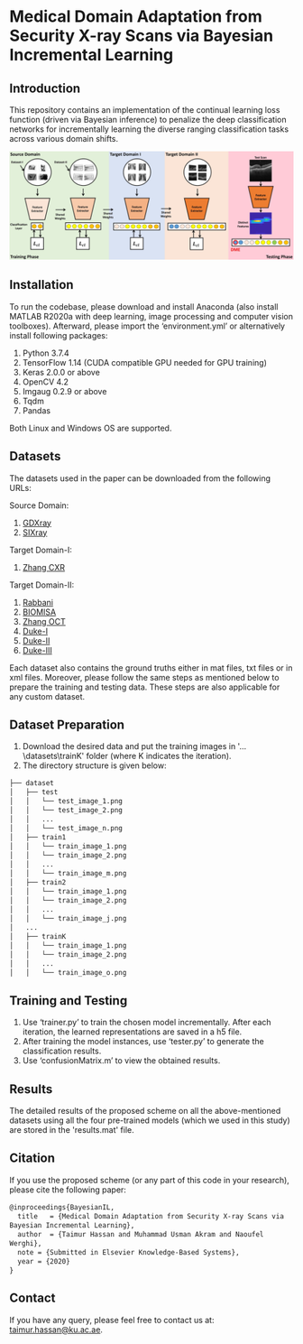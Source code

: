 # Medical Domain Adaptation from Security X-ray Scans via Bayesian Incremental Learning

## Introduction
This repository contains an implementation of the continual learning loss function (driven via Bayesian inference) to penalize the deep classification networks for incrementally learning the diverse ranging classification tasks across various domain shifts.

![CL](/images/BD.jpg)

## Installation
To run the codebase, please download and install Anaconda (also install MATLAB R2020a with deep learning, image processing and computer vision toolboxes). Afterward, please import the ‘environment.yml’ or alternatively install following packages: 
1. Python 3.7.4 
2. TensorFlow 1.14 (CUDA compatible GPU needed for GPU training) 
3. Keras 2.0.0 or above 
4. OpenCV 4.2 
5. Imgaug 0.2.9 or above 
6. Tqdm 
7. Pandas

Both Linux and Windows OS are supported.

## Datasets
The datasets used in the paper can be downloaded from the following URLs: 

Source Domain:
1. [GDXray](https://domingomery.ing.puc.cl/material/gdxray/) 
2. [SIXray](https://github.com/MeioJane/SIXray) 

Target Domain-I:
1. [Zhang CXR](https://data.mendeley.com/datasets/rscbjbr9sj/3)

Target Domain-II:
1. [Rabbani](https://sites.google.com/site/hosseinrabbanikhorasgani/datasets-1)
2. [BIOMISA](http://biomisa.org/index.php/downloads/)
3. [Zhang OCT](https://data.mendeley.com/datasets/rscbjbr9sj/3)
4. [Duke-I](http://people.duke.edu/~sf59/RPEDC_Ophth_2013_dataset.htm)
5. [Duke-II](http://people.duke.edu/~sf59/Chiu_BOE_2014_dataset.htm)
6. [Duke-III](http://people.duke.edu/~sf59/Srinivasan_BOE_2014_dataset.htm)

Each dataset also contains the ground truths either in mat files, txt files or in xml files. Moreover, please follow the same steps as mentioned below to prepare the training and testing data. These steps are also applicable for any custom dataset.

## Dataset Preparation

1. Download the desired data and put the training images in '…\datasets\trainK' folder (where K indicates the iteration).
2. The directory structure is given below:
```
├── dataset
│   ├── test
│   │   └── test_image_1.png
│   │   └── test_image_2.png
│   │   ...
│   │   └── test_image_n.png
│   ├── train1
│   │   └── train_image_1.png
│   │   └── train_image_2.png
│   │   ...
│   │   └── train_image_m.png
│   ├── train2
│   │   └── train_image_1.png
│   │   └── train_image_2.png
│   │   ...
│   │   └── train_image_j.png
│   ...
│   ├── trainK
│   │   └── train_image_1.png
│   │   └── train_image_2.png
│   │   ...
│   │   └── train_image_o.png
```

## Training and Testing
1. Use ‘trainer.py’ to train the chosen model incrementally. After each iteration, the learned representations are saved in a h5 file.
2. After training the model instances, use ‘tester.py’ to generate the classification results.
3. Use ‘confusionMatrix.m’ to view the obtained results. 

## Results
The detailed results of the proposed scheme on all the above-mentioned datasets using all the four pre-trained models (which we used in this study) are stored in the 'results.mat' file. 

## Citation
If you use the proposed scheme (or any part of this code in your research), please cite the following paper:

```
@inproceedings{BayesianIL,
  title   = {Medical Domain Adaptation from Security X-ray Scans via Bayesian Incremental Learning},
  author  = {Taimur Hassan and Muhammad Usman Akram and Naoufel Werghi},
  note = {Submitted in Elsevier Knowledge-Based Systems},
  year = {2020}
}
```

## Contact
If you have any query, please feel free to contact us at: taimur.hassan@ku.ac.ae.
